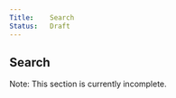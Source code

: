```yaml
---
Title:    Search
Status:   Draft
---
```


## Search
Note: This section is currently incomplete.

[Adding search capabilities within your Pelican-powered site using Tipue Search]: http://goo.gl/wbP0YB
[Pelican Tipue]: https://github.com/getpelican/pelican-plugins/tree/master/tipue_search
[Tipue]: http://www.tipue.com/search/

